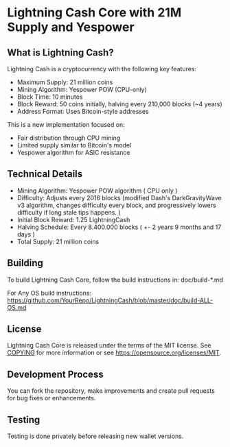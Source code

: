 Lightning Cash Core with 21M Supply and Yespower
===========================================

What is Lightning Cash?
----------------------

Lightning Cash is a cryptocurrency with the following key features:

- Maximum Supply: 21 million coins
- Mining Algorithm: Yespower POW (CPU-only)
- Block Time: 10 minutes
- Block Reward: 50 coins initially, halving every 210,000 blocks (~4 years)
- Address Format: Uses Bitcoin-style addresses

This is a new implementation focused on:
- Fair distribution through CPU mining
- Limited supply similar to Bitcoin's model
- Yespower algorithm for ASIC resistance

Technical Details
---------------
- Mining Algorithm: Yespower POW algorithm    ( CPU only )
- Difficulty: Adjusts every 2016 blocks (modified Dash's DarkGravityWave v3 algorithm, changes difficulty every block, and progressively lowers difficulty if long stale tips happens. )
- Initial Block Reward: 1.25 LightningCash
- Halving Schedule: Every 8.400.000 blocks ( +- 2 years 9 months and 17 days )
- Total Supply: 21 million coins

Building
--------
To build Lightning Cash Core, follow the build instructions in:
doc/build-*.md

For Any OS build instructions:
https://github.com/YourRepo/LightningCash/blob/master/doc/build-ALL-OS.md

License
-------
Lightning Cash Core is released under the terms of the MIT license. See [COPYING](COPYING) for more
information or see https://opensource.org/licenses/MIT.

Development Process
-------------------
You can fork the repository, make improvements and create pull requests for bug fixes or enhancements.

Testing
-------
Testing is done privately before releasing new wallet versions.